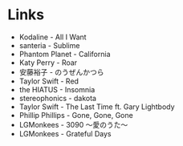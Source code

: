 # Links

* Kodaline - All I Want
* santeria - Sublime
* Phantom Planet - California
* Katy Perry - Roar
* 安藤裕子 - のうぜんかつら
* Taylor Swift - Red
* the HIATUS - Insomnia
* stereophonics - dakota
* Taylor Swift - The Last Time ft. Gary Lightbody
* Phillip Phillips - Gone, Gone, Gone
* LGMonkees - 3090 〜愛のうた〜
* LGMonkees - Grateful Days
